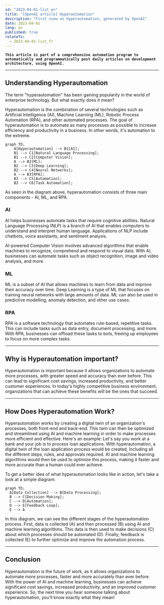 ```yaml
---
id: "2023-04-01-list_en"
title: "[OpenAI article] Hyperautomation"
description: "First view on Hyperautomation, generated by OpenAI"
date: 2023-04-01
lang: en
published: true
relateTo:
  - 2023-04-01-list_fr
---
```


**`This article is part of a comprehensive automation program to automatically and programmatically post daily articles on development architecture, using OpenAI.`**

<article>

---

## Understanding Hyperautomation

The term "hyperautomation" has been gaining popularity in the world of enterprise technology. But what exactly does it mean?

Hyperautomation is the combination of several technologies such as Artificial Intelligence (AI), Machine Learning (ML), Robotic Process Automation (RPA), and other automated processes. The goal of hyperautomation is to automate as many processes as possible to increase efficiency and productivity in a business. In other words, it's automation to the extreme.

```mermaid
graph TD;
    A[Hyperautomation] --> B1[AI];
    B1 --> C1[Natural Language Processing];
    B1 --> C2[Computer Vision];
    A --> B2[ML];
    B2 --> C3[Deep Learning];
    B2 --> C4[Neural Networks];
    A --> B3[RPA];
    B3 --> C5[Automation];
    B3 --> C6[Task Automation];
```

As seen in the diagram above, hyperautomation consists of three main components - AI, ML, and RPA.
  
### AI

AI helps businesses automate tasks that require cognitive abilities. Natural Language Processing (NLP) is a branch of AI that enables computers to understand and interpret human language. Applications of NLP include chatbots, voice assistants, and sentiment analysis.

AI-powered Computer Vision involves advanced algorithms that enable machines to recognize, comprehend and respond to visual data. With AI, businesses can automate tasks such as object recognition, image and video analysis, and more.

### ML

ML is a subset of AI that allows machines to learn from data and improve their accuracy over time. Deep Learning is a type of ML that focuses on training neural networks with large amounts of data. ML can also be used in predictive modelling, anomaly detection, and other use cases.

### RPA

RPA is a software technology that automates rule-based, repetitive tasks. This can include tasks such as data entry, document processing, and more. With RPA, businesses can offload these tasks to bots, freeing up employees to focus on more complex tasks.
  
---

## Why is Hyperautomation important?
  
Hyperautomation is important because it allows organizations to automate more processes, with greater speed and accuracy than ever before. This can lead to significant cost savings, increased productivity, and better customer experiences. In today's highly competitive business environment, organizations that can achieve these benefits will be the ones that succeed.

---

## How Does Hyperautomation Work?
  
Hyperautomation works by creating a digital twin of an organization's processes, both front-end and back-end. This twin can then be optimized and streamlined using AI and machine learning in order to make processes more efficient and effective.
Here's an example: Let's say you work at a bank and your job is to process loan applications. With hyperautomation, a digital twin of the loan application process would be created, including all the different steps, rules, and approvals required. AI and machine learning algorithms would then be used to optimize this process, making it faster and more accurate than a human could ever achieve.
  
To get a better idea of what hyperautomation looks like in action, let's take a look at a simple diagram:

```mermaid
graph TD;
  A[Data Collection] --> B[Data Processing];
  B --> C[Decision Making];
  C --> D[Automation];
  D --> E[Feedback Loop];
  E --> A
```

In this diagram, we can see the different stages of the hyperautomation process. First, data is collected (A) and then processed (B) using AI and machine learning algorithms. This data is then used to make decisions (C) about which processes should be automated (D). Finally, feedback is collected (E) to further optimize and improve the automation process.
  
---

## Conclusion

Hyperautomation is the future of work, as it allows organizations to automate more processes, faster and more accurately than ever before. With the power of AI and machine learning, businesses can achieve significant cost savings, increased productivity, and an improved customer experience. So, the next time you hear someone talking about hyperautomation, you'll know exactly what they mean!

</article>
